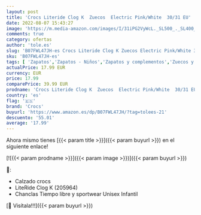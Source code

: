 ```yaml
---
layout: post
title: 'Crocs Literide Clog K  Zuecos  Electric Pink/White  30/31 EU'
date: 2022-08-07 15:43:27
image: 'https://m.media-amazon.com/images/I/31iPG2VyWcL._SL500_._SL400_.jpg'
comments: true
category: ofertas
author: 'tole.es'
slug: 'B07FWL47JH-es Crocs Literide Clog K Zuecos Electric Pink/White 30/31 EU'
sku: 'B07FWL47JH-es'
tags: [ 'Zapatos','Zapatos - Niños','Zapatos y complementos','Zuecos y mules para niño','crocs','zuecos','🇪🇸', ]
actualPrice: 17.99 EUR
currency: EUR
price: 17.99
comparePrice: 39.99 EUR
prodname: 'Crocs Literide Clog K  Zuecos  Electric Pink/White  30/31 EU'
country: 'es'
flag: '🇪🇸'
brand: 'Crocs'
buyurl: 'https://www.amazon.es/dp/B07FWL47JH/?tag=tolees-21'
descuento: '55.01'
average: '17.99'
---
```


Ahora mismo tienes [{{< param title >}}]({{< param buyurl >}}) en el siguiente enlace!

[![{{< param prodname >}}]({{< param image >}})]({{< param buyurl >}})

🔎:

- Calzado crocs
- LiteRide Clog K (205964)
- Chanclas Tiempo libre y sportwear Unisex Infantil

[🛒 Visítala!!!]({{< param buyurl >}})
